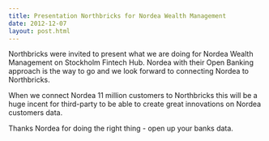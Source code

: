 ```yaml
---
title: Presentation Northbricks for Nordea Wealth Management
date: 2012-12-07
layout: post.html
---
```


Northbricks were invited to present what we are doing for Nordea Wealth Management on Stockholm Fintech Hub. Nordea with their Open Banking approach is the way to go and we look forward to connecting Nordea to Northbricks. 

When we connect Nordea 11 million customers to Northbricks this will be a huge incent for third-party to be able to create great innovations on Nordea customers data. 

Thanks Nordea for doing the right thing - open up your banks data.
